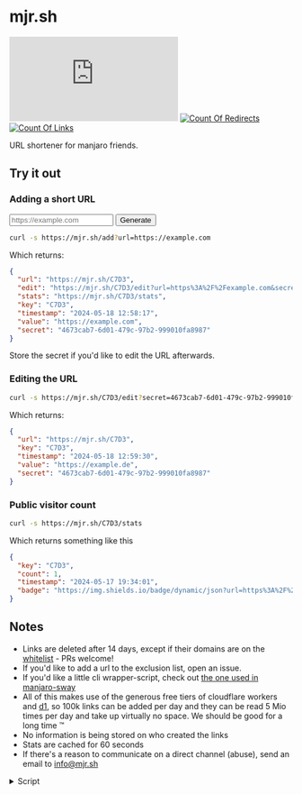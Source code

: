 # mjr.sh

[![GitHub Repo stars](https://img.shields.io/github/stars/manjaro-contrib/mjr.sh)](https://mjr.sh/C736)
[![Count Of Redirects](https://img.shields.io/badge/dynamic/json?url=https%3A%2F%2Fmjr.sh%2Fstats&query=%24.redirects&label=redirects)](https://mjr.sh/stats)
[![Count Of Links](https://img.shields.io/badge/dynamic/json?url=https%3A%2F%2Fmjr.sh%2Fstats&query=%24.links&label=links)](https://mjr.sh/stats)

URL shortener for manjaro friends.

## Try it out

### Adding a short URL

<form id="form" method="GET" action="https://mjr.sh/add">
  <input id="url" type="text" name="url" placeholder="https://example.com" pattern="https://.*" required>
  <input id="submit" type="submit" value="Generate">
</form>

<div id="result"></div>

```sh
curl -s https://mjr.sh/add?url=https://example.com
```

Which returns:

```json
{
  "url": "https://mjr.sh/C7D3",
  "edit": "https://mjr.sh/C7D3/edit?url=https%3A%2F%2Fexample.com&secret=4673cab7-6d01-479c-97b2-999010fa8987",
  "stats": "https://mjr.sh/C7D3/stats",
  "key": "C7D3",
  "timestamp": "2024-05-18 12:58:17",
  "value": "https://example.com",
  "secret": "4673cab7-6d01-479c-97b2-999010fa8987"
}
```

Store the secret if you'd like to edit the URL afterwards.

### Editing the URL

```sh
curl -s https://mjr.sh/C7D3/edit?secret=4673cab7-6d01-479c-97b2-999010fa8987&url=https%3A%2F%2Fexample.de
```

Which returns:

```json
{
  "url": "https://mjr.sh/C7D3",
  "key": "C7D3",
  "timestamp": "2024-05-18 12:59:30",
  "value": "https://example.de",
  "secret": "4673cab7-6d01-479c-97b2-999010fa8987"
}
```

### Public visitor count

```sh
curl -s https://mjr.sh/C7D3/stats
```

Which returns something like this

```json
{
  "key": "C7D3",
  "count": 1,
  "timestamp": "2024-05-17 19:34:01",
  "badge": "https://img.shields.io/badge/dynamic/json?url=https%3A%2F%2Fmjr.sh%2FAB34%2Fstats&query=%24.count&label=redirects"
}
```

## Notes

- Links are deleted after 14 days, except if their domains are on the [whitelist](https://github.com/manjaro-contrib/mjr.sh/blob/main/functions/whitelist.ts) - PRs welcome!
- If you'd like to add a url to the exclusion list, open an issue.
- If you'd like a little cli wrapper-script, check out [the one used in manjaro-sway](https://mjr.sh/11F8)
- All of this makes use of the generous free tiers of cloudflare workers and [d1](https://developers.cloudflare.com/d1/platform/pricing/), so 100k links can be added per day and they can be read 5 Mio times per day and take up virtually no space. We should be good for a long time :tm:
- No information is being stored on who created the links
- Stats are cached for 60 seconds
- If there's a reason to communicate on a direct channel (abuse), send an email to [info@mjr.sh](mailto:info@mjr.sh)

<details>
  <summary>Script</summary>
  
  <script async>
    var result = document.querySelector('#result')
    var searchParams = new URLSearchParams(document.location.search)
    var params = Object.fromEntries(searchParams);

    if (params["url"]) {
      var pre = document.querySelector(".language-sh").cloneNode(true)
      var copied = pre.querySelector(".copied")
      copied.setAttribute('data-code', params["url"])
      var content = pre.querySelector("code").querySelector("span")
      content.innerHTML = `url: <a href="${params["url"]}">${params["url"]}</a>\nedit: <a href="${params["edit"]}">${params["edit"]}</a>\nstats: <a href="${params["stats"]}">${params["stats"]}</a>`
      result.appendChild(pre);
    }
  </script>
</details>